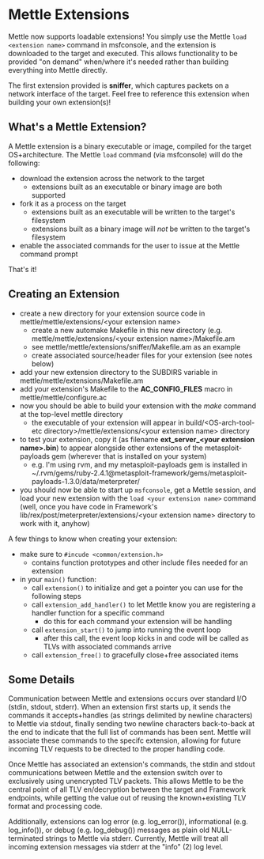 Mettle Extensions
=================

Mettle now supports loadable extensions!  You simply use the Mettle `load <extension name>` command in msfconsole, and the extension is downloaded to the target and executed.  This allows functionality to be provided "on demand" when/where it's needed rather than building everything into Mettle directly.

The first extension provided is **sniffer**, which captures packets on a network interface of the target.  Feel free to reference this extension when building your own extension(s)!

What's a Mettle Extension?
--------------------------

A Mettle extension is a binary executable or image, compiled for the target OS+architecture.  The Mettle `load` command (via msfconsole) will do the following:

* download the extension across the network to the target
  * extensions built as an executable or binary image are both supported
* fork it as a process on the target
  * extensions built as an executable will be written to the target's filesystem
  * extensions built as a binary image will _*not*_ be written to the target's filesystem
* enable the associated commands for the user to issue at the Mettle command prompt

That's it!

Creating an Extension
---------------------

* create a new directory for your extension source code in mettle/mettle/extensions/\<your extension name\>
  * create a new automake Makefile in this new directory (e.g. mettle/mettle/extensions/\<your extension name\>/Makefile.am
  * see mettle/mettle/extensions/sniffer/Makefile.am as an example
  * create associated source/header files for your extension (see notes below)
* add your new extension directory to the SUBDIRS variable in mettle/mettle/extensions/Makefile.am
* add your extension's Makefile to the **AC_CONFIG_FILES** macro in mettle/mettle/configure.ac 
* now you should be able to build your extension with the *make* command at the top-level mettle directory
  * the executable of your extension will appear in build/\<OS-arch-tool-etc directory\>/mettle/extensions/\<your extension name\> directory
* to test your extension, copy it (as filename **ext_server_\<your extension name\>.bin**) to appear alongside other extensions of the metasploit-payloads gem (wherever that is installed on your system)
  * e.g. I'm using rvm, and my metasploit-payloads gem is installed in ~/.rvm/gems/ruby-2.4.1@metasploit-framework/gems/metasploit-payloads-1.3.0/data/meterpreter/
* you should now be able to start up `msfconsole`, get a Mettle session, and load your new extension with the `load <your extension name>` command (well, once you have code in Framework's lib/rex/post/meterpreter/extensions/\<your extension name\> directory to work with it, anyhow)

A few things to know when creating your extension:

* make sure to `#incude <common/extension.h>`
  * contains function prototypes and other include files needed for an extension
* in your `main()` function:
  * call `extension()` to initialize and get a pointer you can use for the following steps
  * call `extension_add_handler()` to let Mettle know you are registering a handler function for a specific command
    * do this for each command your extension will be handling
  * call `extension_start()` to jump into running the event loop
    * after this call, the event loop kicks in and code will be called as TLVs with associated commands arrive
  * call `extension_free()` to gracefully close+free associated items
  
Some Details
------------

Communication between Mettle and extensions occurs over standard I/O (stdin, stdout, stderr).  When an extension first starts up, it sends the commands it accepts+handles (as strings delimited by newline characters) to Mettle via stdout, finally sending two newline characters back-to-back at the end to indicate that the full list of commands has been sent.  Mettle will associate these commands to the specifc extension, allowing for future incoming TLV requests to be directed to the proper handling code.

Once Mettle has associated an extension's commands, the stdin and stdout communications between Mettle and the extension switch over to exclusively using unencrypted TLV packets.  This allows Mettle to be the central point of all TLV en/decryption between the target and Framework endpoints, while getting the value out of reusing the known+existing TLV format and processing code.

Additionally, extensions can log error (e.g. log_error()), informational (e.g. log_info()), or debug (e.g. log_debug()) messages as plain old NULL-terminated strings to Mettle via stderr.  Currently, Mettle will treat all incoming extension messages via stderr at the "info" (2) log level.  
